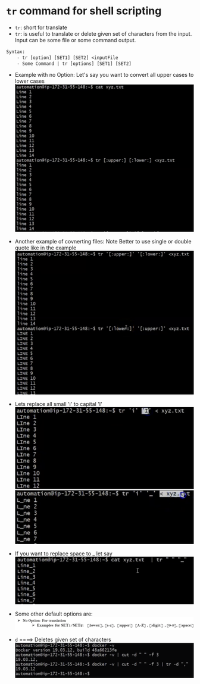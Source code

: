 # `tr` command for shell scripting

- `tr`: short for translate
- `tr`: is useful to translate or delete given set of characters from the input. Input can be some file or some command output. 
```
Syntax:
    - tr [option] [SET1] [SET2] <inputFile
    - Some Command | tr [options] [SET1] [SET2]
```
- Example with no Option: Let's say you want to convert all upper cases to lower cases
  <br> ![image](../images/81.png)

- Another example of covnerting files: Note Better to use single or double quote like in the example 
  <br> ![image](../images/82.png)
- Lets replace all small 'i' to capital 'I'
  <br> ![image](../images/83.png)
  <br> ![image](../images/84.png)
- If you want to replace space to _ let say
  <br> ![image](../images/85.png)

- Some other default options are: 
  <br> ![image](../images/86.png)

- `d` ====> Deletes given set of characters
  <br> ![image](../images/87.png)
